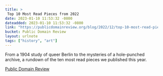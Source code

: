 ```yaml
---
title: > 
 Top 10 Most Read Pieces from 2022
date: 2023-01-10 11:53:32 -0800
dateadded: 2023-01-10 11:53:32 -0800
link: "https://publicdomainreview.org/blog/2022/12/top-10-most-read-pieces-from-2022"
bucket: Public Domain Review
layout: urlnote
tags: ["history", "art"]
--- 
```

From a 1904 study of queer Berlin to the mysteries of a hole-punched archive, a rundown of the ten most read pieces we published this year.
 <!-- end excerpt --> 
<div class='bucket'><a class='internal-link' href='/buckets/public-domain-review'>Public Domain Review</a></div> 
